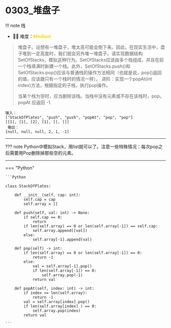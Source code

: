 # 0303_堆盘子

<!-- 所有文件名必须是该题目的英文名 -->

!!! note
    <!-- 这里记载考察的数据结构、算法等 -->
    栈

- 🔑🔑 难度：<span style = "color:gold; font-weight:bold">Medium</span>
<!-- <span style = "color:gold; font-weight:bold">Medium</span> 中等 -->
<!-- <span style = "color:crisma; font-weight:bold">High</span> 困难 -->
<!-- <span style = "color:Green; font-weight:bold">Easy</span> 简单 -->

<!-- 题目简介 -->

> 堆盘子。设想有一堆盘子，堆太高可能会倒下来。因此，在现实生活中，盘子堆到一定高度时，我们就会另外堆一堆盘子。请实现数据结构SetOfStacks，模拟这种行为。SetOfStacks应该由多个栈组成，并且在前一个栈填满时新建一个栈。此外，SetOfStacks.push()和SetOfStacks.pop()应该与普通栈的操作方法相同（也就是说，pop()返回的值，应该跟只有一个栈时的情况一样）。 进阶：实现一个popAt(int index)方法，根据指定的子栈，执行pop操作。
> 
> 当某个栈为空时，应当删除该栈。当栈中没有元素或不存在该栈时，pop，popAt 应返回 -1.

```
输入：
["StackOfPlates", "push", "push", "popAt", "pop", "pop"]
[[1], [1], [2], [1], [], []]
 输出：
[null, null, null, 2, 1, -1]
```

------

??? note 
     Python中模拟Stack，用list就可以了。注意一些特殊情况：每次pop之后需要用Pop删除掉那些空的元素。

    
-------------

=== "Python"

    ```Python
    
    class StackOfPlates:

        def __init__(self, cap: int):
            self.cap = cap 
            self.array = []

        def push(self, val: int) -> None:
            if self.cap == 0:
                return
            if len(self.array) == 0 or len(self.array[-1]) == self.cap:
                self.array.append([val])
            else:
                self.array[-1].append(val)
            
        def pop(self) -> int:
            if len(self.array) == 0 or len(self.array[-1]) == 0:
                return -1
            else:
                val = self.array[-1].pop()
                if len(self.array[-1]) == 0:
                    self.array.pop(-1)
                return val

        def popAt(self, index: int) -> int:
            if index >= len(self.array):
                return -1
            val = self.array[index].pop()
            if len(self.array[index] ) == 0:
                self.array.pop(index)
            return val
            
    ```
